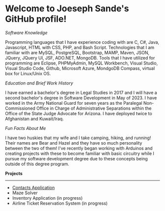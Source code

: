# Welcome to Joeseph Sande's GitHub profile!

*Software Knowledge*

Programming languages that I have experience coding with are C, C#, Java, Javascript, HTML with CSS, PHP, and Bash Script.
Technologies that I am familiar with are MySQL, PostgreSQL, Bootstrap, MAMP, Maven, JSON, JQuery, JQuery UI, JSF, ADO.NET, MongoDB.
Tools that I have utilized for programming are Eclipse, PHPMyAdmin, MySQL Workbench, Visual Studio, Visual Studio Code, Github, Microsoft Azure, MondgoDB Compass, virtual 
box for Linux/Unix OS.

*Education and Brief Work History*

I have earned a bachelor's degree in Legal Studies in 2017 and I will have a second bachelor's degree in Software Development in May of 2023. I have worked in the Army National Guard
for seven years as the Paralegal Non-Commissioned Office in Charge of Administrative Separations within the Office of the State Judge Advocate for Arizona. I have deployed twice
to Afghanistan and Kuwait/Iraq. 

*Fun Facts About Me*

I have two huskies that my wife and I take camping, hiking, and running! Their names are Bear and Hazel and they have so much personality between the two of them! I've recently
began working with Arduinos and creating projects with these to become familiar with basic circuitry while I pursue my software development degree due to these concepts being 
outside of this degree program. 

**Projects**
<hr>

* [Contacts Application](https://github.com/JSande2021/ContactsApplication)
* Maze Solver
* Inventory Application (in progress)
* Airline Ticket Reservation System (in progress)
